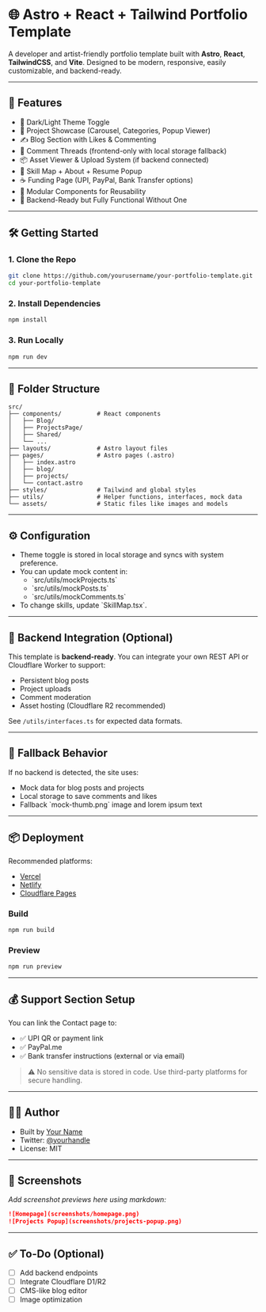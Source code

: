 # 🌐 Astro + React + Tailwind Portfolio Template

A developer and artist-friendly portfolio template built with **Astro**, **React**, **TailwindCSS**, and **Vite**. Designed to be modern, responsive, easily customizable, and backend-ready.

---

## 🚀 Features

- 🌙 Dark/Light Theme Toggle  
- 🎨 Project Showcase (Carousel, Categories, Popup Viewer)  
- ✍️ Blog Section with Likes & Commenting  
- 💬 Comment Threads (frontend-only with local storage fallback)  
- 📦 Asset Viewer & Upload System (if backend connected)  
- 🧠 Skill Map + About + Resume Popup  
- ☕ Funding Page (UPI, PayPal, Bank Transfer options)  
- 🧩 Modular Components for Reusability  
- 🔧 Backend-Ready but Fully Functional Without One  

---

## 🛠️ Getting Started

### 1. Clone the Repo

```bash
git clone https://github.com/yourusername/your-portfolio-template.git
cd your-portfolio-template
```

### 2. Install Dependencies

```bash
npm install
```

### 3. Run Locally

```bash
npm run dev
```

---

## 📁 Folder Structure

```
src/
├── components/          # React components
│   ├── Blog/
│   ├── ProjectsPage/
│   ├── Shared/
│   └── ...
├── layouts/             # Astro layout files
├── pages/               # Astro pages (.astro)
│   ├── index.astro
│   ├── blog/
│   ├── projects/
│   └── contact.astro
├── styles/              # Tailwind and global styles
├── utils/               # Helper functions, interfaces, mock data
└── assets/              # Static files like images and models
```

---

## ⚙️ Configuration

- Theme toggle is stored in local storage and syncs with system preference.
- You can update mock content in:
  - \`src/utils/mockProjects.ts\`
  - \`src/utils/mockPosts.ts\`
  - \`src/utils/mockComments.ts\`
- To change skills, update \`SkillMap.tsx\`.

---

## 🔌 Backend Integration (Optional)

This template is **backend-ready**. You can integrate your own REST API or Cloudflare Worker to support:

- Persistent blog posts  
- Project uploads  
- Comment moderation  
- Asset hosting (Cloudflare R2 recommended)

See `/utils/interfaces.ts` for expected data formats.

---

## 🧪 Fallback Behavior

If no backend is detected, the site uses:

- Mock data for blog posts and projects  
- Local storage to save comments and likes  
- Fallback \`mock-thumb.png\` image and lorem ipsum text  

---

## 📦 Deployment

Recommended platforms:

- [Vercel](https://vercel.com/)
- [Netlify](https://netlify.com/)
- [Cloudflare Pages](https://pages.cloudflare.com/)

### Build

```bash
npm run build
```

### Preview

```bash
npm run preview
```

---

## 💰 Support Section Setup

You can link the Contact page to:

- ✅ UPI QR or payment link  
- ✅ PayPal.me  
- ✅ Bank transfer instructions (external or via email)

> ⚠️ No sensitive data is stored in code. Use third-party platforms for secure handling.

---

## 🧑‍💻 Author

- Built by [Your Name](https://yourportfolio.com)  
- Twitter: [@yourhandle](https://twitter.com/yourhandle)  
- License: MIT

---

## 📸 Screenshots

*Add screenshot previews here using markdown:*

```md
![Homepage](screenshots/homepage.png)
![Projects Popup](screenshots/projects-popup.png)
```

---

## ✅ To-Do (Optional)

- [ ] Add backend endpoints  
- [ ] Integrate Cloudflare D1/R2  
- [ ] CMS-like blog editor  
- [ ] Image optimization  
